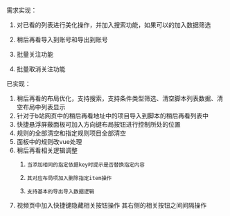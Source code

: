 需求实现：

1. 对已看的列表进行美化操作，并加入搜索功能，如果可以的加入数据筛选

2. 稍后再看导入到账号和导出到账号

3. 批量关注功能
4. 批量取消关注功能

已实现：

1. 稍后再看的布局优化，支持搜索，支持条件类型筛选、清空脚本列表数据、清空布局中列表显示
2. 针对于b站网页中的稍后再看地址中的项目导入到脚本的稍后再看列表中
3. 快捷悬浮屏蔽面板可加入方向键布局按钮进行控制所处的位置
4. 规则的全部清空和指定规则项目全部清空
5. 面板中的规则改vue处理
6. 稍后再看相关逻辑调整
   1.     当添加相同的指定依据key时提示是否替换指定内容
   2.     其对应布局项加入删除指定item操作
   3.     支持基本的导出导入数据逻辑 
7. 视频页中加入快捷键隐藏相关按钮操作
   其右侧的相关按钮之间间隔操作
